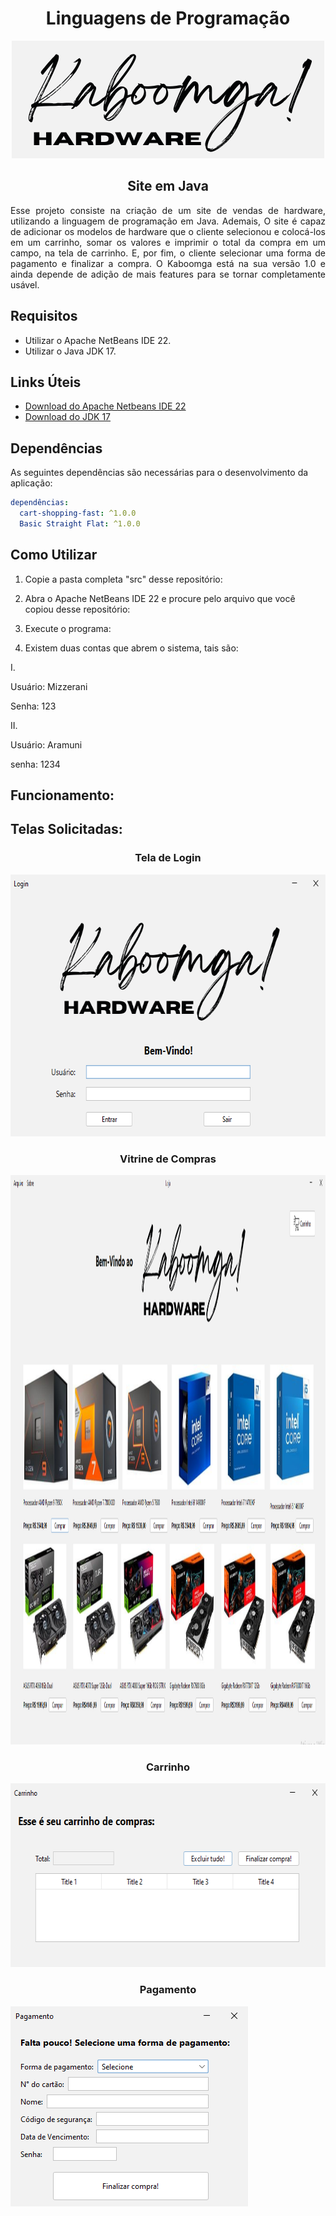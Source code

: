 <h1 align="center">Linguagens de Programação</h1>

<div align="center">
<img src="https://github.com/Mizzerani/Site_Java/blob/main/Imagens/Kaboomga!Hardware.png?raw=true"/>
</div>
    
<h2 align="center">Site em Java</h2> 

<div align="justify">
Esse projeto consiste na criação de um site de vendas de hardware, utilizando a linguagem de programação em Java. Ademais, O site é capaz de adicionar os modelos de hardware que o cliente selecionou e colocá-los em um carrinho, somar os valores e imprimir o total da compra em um campo, na tela de carrinho. E, por fim, o cliente selecionar uma forma de pagamento e finalizar a compra. O Kaboomga está na sua versão 1.0 e ainda depende de adição de mais features para se tornar completamente usável.
</div>

## Requisitos

- Utilizar o Apache NetBeans IDE 22.
- Utilizar o Java JDK 17.

## Links Úteis

- [Download do Apache Netbeans IDE 22](https://netbeans.apache.org/front/main/download/nb100/nb100/)
- [Download do JDK 17](https://www.oracle.com/br/java/technologies/downloads/#jdk17-windows)

## Dependências

As seguintes dependências são necessárias para o desenvolvimento da aplicação:

```yaml
dependências:
  cart-shopping-fast: ^1.0.0
  Basic Straight Flat: ^1.0.0
```

## Como Utilizar

1. Copie a pasta completa "src" desse repositório:

2. Abra o Apache NetBeans IDE 22 e procure pelo arquivo que você copiou desse repositório:

3. Execute o programa:

4. Existem duas contas que abrem o sistema, tais são:
<p>I.
  <p>Usuário: Mizzerani
  <p>Senha: 123

<p>II.
  <p>Usuário: Aramuni
  <p>senha: 1234

## Funcionamento:


## Telas Solicitadas:
<h3 align="center">Tela de Login</h3>
<img alt="Login" width="651px" height="419px" src="https://github.com/Mizzerani/Site_Java/blob/main/Imagens/Captura%20de%20Tela%20(172).png?raw=true"/>
<h3 align="center">Vitrine de Compras</h3>
<img alt="Vitrine" width="1681px" height="911px" src="https://github.com/Mizzerani/Site_Java/blob/main/Imagens/Captura%20de%20Tela%20(173).png?raw=true"/>
<h3 align="center">Carrinho</h3>
<img alt="Carrinho" width="621px" height="294px" src="https://github.com/Mizzerani/Site_Java/blob/main/Imagens/Captura%20de%20Tela%20(174).png?raw=true"/>
<h3 align="center">Pagamento</h3>
<img alt="Pagamento" width="380px" height="320px" src="https://github.com/Mizzerani/Site_Java/blob/main/Imagens/Captura%20de%20Tela%20(175).png?raw=true"/>
</div>
